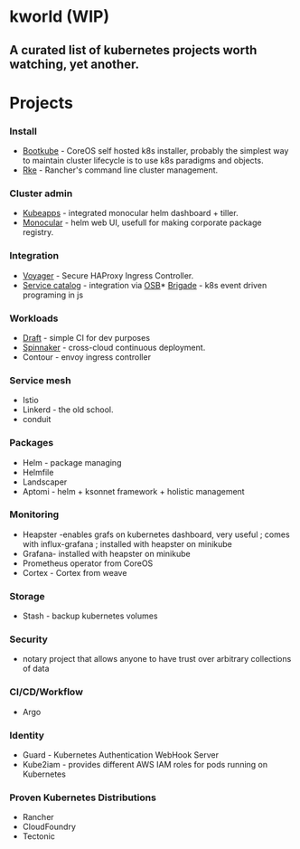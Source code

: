# kworld (WIP)
A curated list of kubernetes projects worth watching, yet another.
-----------------------------------------------------------------------

Projects
=======================================================================

### Install

* [Bootkube](https://github.com/kubernetes-incubator/bootkube) - CoreOS self hosted k8s installer, probably the simplest way to maintain cluster lifecycle is to use k8s paradigms and objects.  
* [Rke](https://github.com/rancher/rke) - Rancher's command line cluster management.

### Cluster admin
* [Kubeapps](https://github.com/kubeapps/kubeapps) - integrated monocular helm dashboard + tiller.
* [Monocular](https://github.com/kubernetes-helm/monocular) - helm web UI, usefull for making corporate package registry.

### Integration
* [Voyager](https://github.com/appscode/voyager) - Secure HAProxy Ingress Controller.
* [Service catalog](https://github.com/kubernetes-incubator/service-catalog) - integration via [OSB](https://www.openservicebrokerapi.org)* [Brigade](https://github.com/Azure/brigade) - k8s event driven programing in js

### Workloads
* [Draft](https://github.com/Azure/draft) - simple CI for dev purposes
* [Spinnaker](https://github.com/spinnaker/spinnaker) - cross-cloud continuous deployment.
* Contour - envoy ingress controller

### Service mesh
* Istio
* Linkerd - the old school.
* conduit

### Packages
*  Helm - package managing
*  Helmfile
*  Landscaper
*  Aptomi - helm + ksonnet framework + holistic management

### Monitoring
*  Heapster -enables grafs on kubernetes dashboard, very useful ; comes with influx-grafana ;  installed with heapster on minikube
*  Grafana- installed with heapster on minikube
*  Prometheus operator  from CoreOS
*  Cortex - Cortex from weave 

### Storage

*  Stash - backup kubernetes volumes

### Security
*  notary project that allows anyone to have trust over arbitrary collections of data

### CI/CD/Workflow
*  Argo

### Identity

*  Guard - Kubernetes Authentication WebHook Server
*  Kube2iam - provides different AWS IAM roles for pods running on Kubernetes

### Proven Kubernetes Distributions
*  Rancher
*  CloudFoundry 
*  Tectonic 
